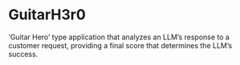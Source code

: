 # GuitarH3r0
‘Guitar Hero’ type application that analyzes an LLM’s response to a customer request, providing a final score that determines the LLM’s success.
